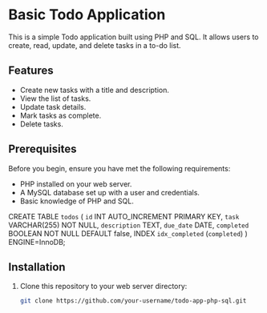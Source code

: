 # Basic Todo Application

This is a simple Todo application built using PHP and SQL. It allows users to create, read, update, and delete tasks in a to-do list.

## Features

- Create new tasks with a title and description.
- View the list of tasks.
- Update task details.
- Mark tasks as complete.
- Delete tasks.

## Prerequisites

Before you begin, ensure you have met the following requirements:

- PHP installed on your web server.
- A MySQL database set up with a user and credentials.
- Basic knowledge of PHP and SQL.

CREATE TABLE `todos` (
    `id` INT AUTO_INCREMENT PRIMARY KEY,
    `task` VARCHAR(255) NOT NULL,
    `description` TEXT,
    `due_date` DATE,
    `completed` BOOLEAN NOT NULL DEFAULT false,
    INDEX `idx_completed` (`completed`)
) ENGINE=InnoDB;


## Installation

1. Clone this repository to your web server directory:

   ```bash
   git clone https://github.com/your-username/todo-app-php-sql.git
